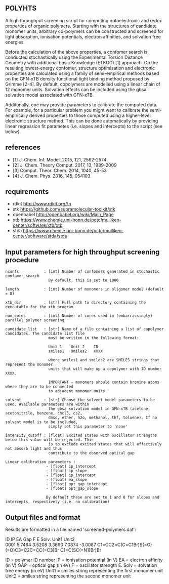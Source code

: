 
POLYHTS
--------
A high throughput screening script for computing optoelectronic and redox properties of organic polymers.
Starting with the structures of candidate monomer units, arbitrary co-polymers can be constructed and 
screened for light absorption, ionisation potentials, electron affinities, and solvation free energies. 

Before the calculation of the above properties, a confomer search is conducted stochastically using the
Experimental Torsion Distance Geometry with additional basic Knowledge (ETKDG) [1] approach. On the resulting
lowest-energy confomer, structure optimisation and electronic properties are calculated using a family of 
semi-empirical methods based on the GFN-xTB density functional tight binding method proposed by Grimme [2-4].
By default, copolymers are modelled using a linear chain of 12 monomer units. Solvation effects can be included
using the gbsa solvation model associated with GFN-xTB.

Additonally, one may provide parameters to calibrate the computed data. For example, for a particular problem
you might want to calibrate the semi-empirically derived properties to those computed using a higher-level 
electronic structure method. This can be done automatically by providing linear regression fit parametes
(i.e. slopes and intercepts) to the script (see below).

references
----------
* [1] J. Chem. Inf. Model. 2015, 121, 2562-2574 
* [2] J. Chem. Theory Comput. 2017, 13, 1989-2009
* [3] Comput. Theor. Chem. 2014, 1040, 45-53 
* [4] J. Chem. Phys. 2016, 145, 054103

requirements
------------
* rdkit     http://www.rdkit.org/\n
* stk       https://github.com/supramolecular-toolkit/stk
* openbabel http://openbabel.org/wiki/Main_Page
* xtb       https://www.chemie.uni-bonn.de/pctc/mulliken-center/software/xtb/xtb
* stda      https://www.chemie.uni-bonn.de/pctc/mulliken-center/software/stda/stda

Input parameters for high throughput screening procedure
--------------------------------------------------------

    nconfs           : [int] Number of confomers generated in stochastic confomer search
                       By default, this is set to 1000

    length           : [int] Number of monomers in oligomer model (default = 8)

    xtb_dir          : [str] Full path to directory containing the executable for the xtb program 

    num_cores        : [int] Number of cores used in (embarrassingly) parallel polymer screening

    candidate_list   : [str] Name of a file containing a list of copolymer candidates. The candidate list file
                       must be written in the following format:

                       Unit 1    Unit 2    ID
                       smiles1   smiles2   XXXX

                       where smiles1 and smiles2 are SMILES strings that represent the monomer
                       units that will make up a copolymer with ID number XXXX.     

                       IMPORTANT - monomers should contain bromine atoms where they are to be connected
                       to adjacent monomer units.       

    solvent          : [str] Choose the solvent model parameters to be used. Available parameters are within 
                       the gbsa solvation model in GFN-xTB (acetone, acetonitrile, benzene, chcl3, cs2,
                       dmso, ether, h2o, methanol, thf, toluene). If no solvent model is to be included,
                       simply set this parameter to 'none'
 
    intensity_cutoff : [float] Excited states with oscillator strengths below this value will be rejected. This 
                       is to exclude excited states that will effectively not absorb light and thus 
                       contribute to the observed optical gap

    Linear calibration parameters :
                      - [float] ip_intercept      
                      - [float] ip_slope          
                      - [float] ip_intercept      
                      - [float] ea_slope          
                      - [float] opt_gap_intercept 
                      - [float] opt_gap_slope     
        
                      By default these are set to 1 and 0 for slopes and intercepts, respectively (i.e. no calibration)


Output files and format
-----------------------

Results are formatted in a file named 'screened-polymers.dat':

ID    IP      EA      Gap     F        E Solv.   Unit1                                       Unit2          
0001  5.7464  3.5208  3.3690  7.0874   -3.0087   C1=CC2=C(C=C1Br)S(=O)(=O)C3=C2C=CC(=C3)Br   C1=C(SC(=N1)Br)Br                                           

ID = polymer ID number
IP = ionisation potential (in V)
EA = electron affinity (in V)
GAP = optical gap (in eV)
F = oscillator strength
E. Solv = solvation free energy (in eV)
Unit1 = smiles string representing the first monomer unit
Unit2 = smiles string representing the second monomer unit
